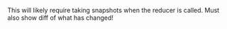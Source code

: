 This will likely require taking snapshots when the reducer is called. Must also show diff of what has changed!